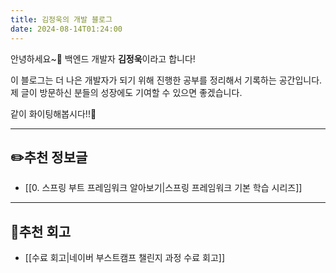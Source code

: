```yaml
---
title: 김정욱의 개발 블로그
date: 2024-08-14T01:24:00
---
```

안녕하세요~👐
백엔드 개발자 **김정욱**이라고 합니다!

이 블로그는 더 나은 개발자가 되기 위해 진행한 공부를 정리해서 기록하는 공간입니다.
제 글이 방문하신 분들의 성장에도 기여할 수 있으면 좋겠습니다.

같이 화이팅해봅시다!!👊

---
## ✏️추천 정보글

- [[0. 스프링 부트 프레임워크 알아보기|스프링 프레임워크 기본 학습 시리즈]]

---
## 📒추천 회고

- [[수료 회고|네이버 부스트캠프 챌린지 과정 수료 회고]]